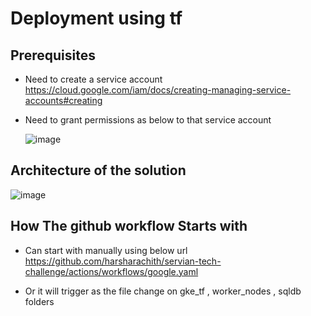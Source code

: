 # Deployment using tf

## Prerequisites 
- Need to create a service account
https://cloud.google.com/iam/docs/creating-managing-service-accounts#creating
- Need to grant permissions as below to that service account 

  ![image](https://user-images.githubusercontent.com/26404622/173893551-7868b24d-fece-4675-b9a5-cce38580e9a7.png)


## Architecture of the solution

![image](https://user-images.githubusercontent.com/26404622/173892585-b1efadd0-084c-40eb-8b6a-ea5fabd686c9.png)

## How The github workflow Starts with
- Can start with manually using below url 
https://github.com/harsharachith/servian-tech-challenge/actions/workflows/google.yaml

- Or it will trigger as the file change on gke_tf , worker_nodes , sqldb folders 
